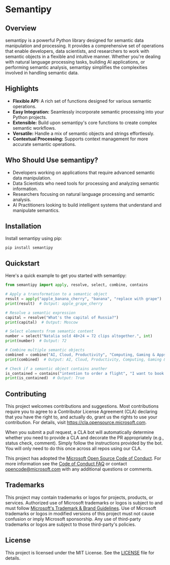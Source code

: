 # Semantipy

## Overview
 
semantipy is a powerful Python library designed for semantic data manipulation and processing.
It provides a comprehensive set of operations that enable developers, data scientists, and researchers to work with semantic objects in a flexible and intuitive manner.
Whether you're dealing with natural language processing tasks, building AI applications, or performing semantic analysis, semantipy simplifies the complexities involved in handling semantic data.

## Highlights
 
* **Flexible API:** A rich set of functions designed for various semantic operations.
* **Easy Integration:** Seamlessly incorporate semantic processing into your Python projects.
* **Extensible:** Build upon semantipy's core functions to create complex semantic workflows.
* **Versatile:** Handle a mix of semantic objects and strings effortlessly.
* **Contextual Processing:** Supports context management for more accurate semantic operations.

## Who Should Use semantipy?

* Developers working on applications that require advanced semantic data manipulation.
* Data Scientists who need tools for processing and analyzing semantic information.
* Researchers focusing on natural language processing and semantic analysis.
* AI Practitioners looking to build intelligent systems that understand and manipulate semantics.


## Installation
 
Install semantipy using pip:

```
pip install semantipy
```

## Quickstart

Here's a quick example to get you started with semantipy:

```python
from semantipy import apply, resolve, select, combine, contains

# Apply a transformation to a semantic object
result = apply("apple_banana_cherry", "banana", "replace with grape")
print(result)  # Output: apple_grape_cherry

# Resolve a semantic expression
capital = resolve("What's the capital of Russia?")
print(capital)  # Output: Moscow

# Select elements from semantic content
number = select("Natalia sold 48+24 = 72 clips altogether.", int)
print(number)  # Output: 72

# Combine multiple semantic objects
combined = combine("AI, Cloud, Productivity", "Computing, Gaming & Apps")
print(combined)  # Output: AI, Cloud, Productivity, Computing, Gaming & Apps

# Check if a semantic object contains another
is_contained = contains("intention to order a flight", "I want to book a flight from Seattle to London")
print(is_contained)  # Output: True
```

## Contributing

This project welcomes contributions and suggestions.  Most contributions require you to agree to a
Contributor License Agreement (CLA) declaring that you have the right to, and actually do, grant us
the rights to use your contribution. For details, visit https://cla.opensource.microsoft.com.

When you submit a pull request, a CLA bot will automatically determine whether you need to provide
a CLA and decorate the PR appropriately (e.g., status check, comment). Simply follow the instructions
provided by the bot. You will only need to do this once across all repos using our CLA.

This project has adopted the [Microsoft Open Source Code of Conduct](https://opensource.microsoft.com/codeofconduct/).
For more information see the [Code of Conduct FAQ](https://opensource.microsoft.com/codeofconduct/faq/) or
contact [opencode@microsoft.com](mailto:opencode@microsoft.com) with any additional questions or comments.

## Trademarks

This project may contain trademarks or logos for projects, products, or services. Authorized use of Microsoft 
trademarks or logos is subject to and must follow 
[Microsoft's Trademark & Brand Guidelines](https://www.microsoft.com/en-us/legal/intellectualproperty/trademarks/usage/general).
Use of Microsoft trademarks or logos in modified versions of this project must not cause confusion or imply Microsoft sponsorship.
Any use of third-party trademarks or logos are subject to those third-party's policies.

## License

This project is licensed under the MIT License. See the [LICENSE](LICENSE) file for details.

